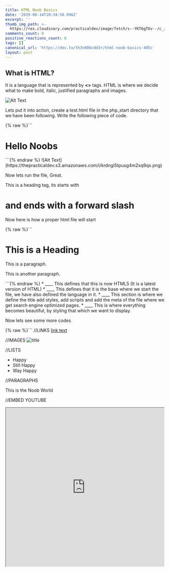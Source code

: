 ```yaml
---
title: HTML Noob Basics
date: '2019-08-14T10:34:50.996Z'
excerpt: ''
thumb_img_path: >-
  https://res.cloudinary.com/practicaldev/image/fetch/s--YKT6gTUv--/c_imagga_scale,f_auto,fl_progressive,h_420,q_auto,w_1000/https://res.cloudinary.com/practicaldev/image/fetch/s--mWw6ztaU--/c_imagga_scale%2Cf_auto%2Cfl_progressive%2Ch_420%2Cq_auto%2Cw_1000/https://thepracticaldev.s3.amazonaws.com/i/02vcg74mnl3xbd1c1q7p.png
comments_count: 0
positive_reactions_count: 8
tags: []
canonical_url: 'https://dev.to/th3n00bc0d3r/html-noob-basics-405c'
layout: post
---
```

## What is HTML?
It is a language that is represented by **<>** tags. HTML is where we decide what to make bold, italic, justified paragraphs and images. 

![Alt Text](https://thepracticaldev.s3.amazonaws.com/i/rv6gh7mag3aux2kij2pa.png)

Lets put it into action, create a test.html file in the php_start directory that we have been following. Write the following piece of code.

{% raw %}```
<h1>Hello Noobs</h1>
```{% endraw %}
![Alt Text](https://thepracticaldev.s3.amazonaws.com/i/krdngi5tpusg4m2xq9qx.png)

Now lets run the file, Great.

This is a heading tag, its starts with <h1> and ends with a forward slash </h1>

Now here is how a proper html file will start 

{% raw %}```
<!DOCTYPE html>
<html lang="en">
   <head>
     <title>Page Title</title>
   </head>

   <body>
      <h1>This is a Heading</h1>
      <p>This is a paragraph.</p>
      <p>This is another paragraph.</p>
   </body>
</html>
```{% endraw %}
* __<!DOCTYPE html>__ This defines that this is now HTML5 (It is a latest version of HTML)
* __<html lang="en">__ This defines that it is the base where we start the file, we have also defined the language in it. 
* __<head>__ This section is where we define the title add styles, add scripts and add the meta of the file where we get search engine optimized pages.
* __<body>__ This is where everything becomes beautiful, by styling that which we want to display.

Now lets see some more codes

{% raw %}```
//LINKS
<a href="url">link text</a>

//IMAGES
<img src="path/to/your/image.jpg" alt="title">

//LISTS
<ul>
  <li>Happy</li>
  <li>Still Happy</li>
  <li>Way Happy</li>
</ul>

//PARAGRAPHS
<p>This is the Noob World</p>

//EMBED YOUTUBE
<iframe width="500" height="500" src="https://www.youtube.com/watch?v=dT4A3rttrs8" />
```{% endraw %}
[Noob Index](https://dev.to/th3n00bc0d3r/noob-guides-index-4mne)


*[This post is also available on DEV.](https://dev.to/th3n00bc0d3r/html-noob-basics-405c)*


<script>
const parent = document.getElementsByTagName('head')[0];
const script = document.createElement('script');
script.type = 'text/javascript';
script.src = 'https://cdnjs.cloudflare.com/ajax/libs/iframe-resizer/4.1.1/iframeResizer.min.js';
script.charset = 'utf-8';
script.onload = function() {
    window.iFrameResize({}, '.liquidTag');
};
parent.appendChild(script);
</script>    
